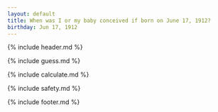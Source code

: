 ```yaml
---
layout: default
title: When was I or my baby conceived if born on June 17, 1912?
birthday: Jun 17, 1912
---
```


{% include header.md %}

{% include guess.md %}

{% include calculate.md %}

{% include safety.md %}

{% include footer.md %}



